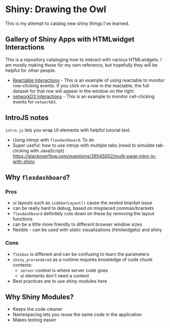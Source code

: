 # Shiny: Drawing the Owl

This is my attempt to catalog new shiny things I've learned.

## Gallery of Shiny Apps with HTMLwidget Interactions

This is a repository cataloging how to interact with various HTMLwidgets. I am mostly making these for my own reference, but hopefully they will be helpful for other people.

- [Reactable Interactions](reactable_interaction/index.Rmd) - This is an example of using reactable to monitor row-clicking events. If you click on a row in the reactable, the full dataset for that row will appear in the window on the right.
- [networkD3 Interactions](networkD3_interaction/index.Rmd) - This is an example to monitor cell-clicking events for `networkD3`.


## IntroJS notes

`intro.js` lets you wrap UI elements with helpful tutorial text. 

- Using introjs with `flexdashboard`: To do 
- Super useful: how to use introjs with multiple tabs (need to simulate tab-clicking with JavaScript) https://stackoverflow.com/questions/39545002/multi-page-intro-js-with-shiny

## Why `flexdashboard`? 

### Pros

- ui layouts such as `sidebarLayout()` cause the *nested bracket issue*
- can be really hard to debug, based on misplaced commas/brackets
- `flexdashboard` definitely cuts down on these by removing the layout functions
- can be a little more friendly to different browser window sizes
- flexible - can be used with static visualizations (htmlwidgets) and shiny

### Cons

- `flexbox` is different and can be confusing to learn the parameters
- `shiny_prerendered` as a runtime requires knowledge of code chunk contexts:
  - `server` context is where server code goes
  - ui elements don't need a context
 - Best practices are to use shiny modules here
  
## Why Shiny Modules?

- Keeps the code cleaner
- Namespacing lets you reuse the same code in the application
- Makes testing easier

